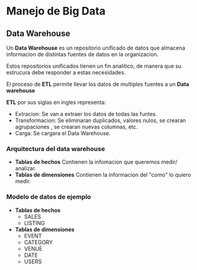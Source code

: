 # Manejo de Big Data

## Data Warehouse

Un **Data Warehouse** es un repositorio unificado de datos que almacena informacion de distintas fuentes de datos en la organizacion.

Estos repositorios unificados tienen un fin analitico, de manera que su estrucura debe responder a estas necesidades.

El proceso de **ETL** permite llevar los datos de multiples fuentes a un **Data warehouse**

**ETL** por sus siglas en ingles representa:
- Extracion: Se van a extraer los datos de todas las funtes.
- Transformacion: Se eliminaran duplicados, valores nulos, se crearan agrupaciones , se crearan nuevas columnas, etc.
- Carga: Se cargara el Data Warehouse.

### Arquitectura del data warehouse

- **Tablas de hechos**
Contienen la infomacion que queremos medir/ analizar.
- **Tablas de dimensiones**
Contienen la informacion del "como" lo quiero medir.

### Modelo de datos de ejemplo

- **Tablas de hechos**
    - SALES
    - LISTING
- **Tablas de dimensiones**
    - EVENT
    - CATEGORY
    - VENUE
    - DATE
    - USERS

